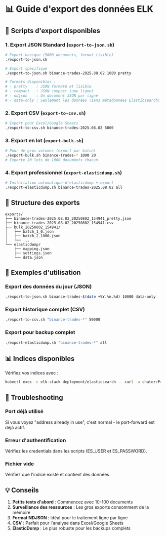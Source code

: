 # 📊 Guide d'export des données ELK

## 🎯 Scripts d'export disponibles

### 1. **Export JSON Standard** (`export-to-json.sh`)
```bash
# Export basique (5000 documents, format lisible)
./export-to-json.sh

# Export spécifique
./export-to-json.sh binance-trades-2025.08.02 1000 pretty

# Formats disponibles :
# - pretty    : JSON formaté et lisible
# - compact   : JSON compact (une ligne)
# - ndjson    : Un document JSON par ligne
# - data-only : Seulement les données (sans métadonnées Elasticsearch)
```

### 2. **Export CSV** (`export-to-csv.sh`)
```bash
# Export pour Excel/Google Sheets
./export-to-csv.sh binance-trades-2025.08.02 5000
```

### 3. **Export en lot** (`export-bulk.sh`)
```bash
# Pour de gros volumes (export par batch)
./export-bulk.sh binance-trades-* 1000 20
# Exporte 20 lots de 1000 documents chacun
```

### 4. **Export professionnel** (`export-elasticdump.sh`)
```bash
# Installation automatique d'elasticdump + export
./export-elasticdump.sh binance-trades-2025.08.02 all
```

## 📁 Structure des exports

```
exports/
├── binance-trades-2025.08.02_20250802_154941_pretty.json
├── binance-trades-2025.08.02_20250802_154941.csv
├── bulk_20250802_154941/
│   ├── batch_1_0.json
│   ├── batch_2_1000.json
│   └── ...
└── elasticdump/
    ├── mapping.json
    ├── settings.json
    └── data.json
```

## 🚀 Exemples d'utilisation

### Export des données du jour (JSON)
```bash
./export-to-json.sh binance-trades-$(date +%Y.%m.%d) 10000 data-only
```

### Export historique complet (CSV)
```bash
./export-to-csv.sh "binance-trades-*" 50000
```

### Export pour backup complet
```bash
./export-elasticdump.sh "binance-trades-*" all
```

## 📊 Indices disponibles

Vérifiez vos indices avec :
```bash
kubectl exec -n elk-stack deployment/elasticsearch -- curl -u chater:Protel2025! -X GET "localhost:9200/_cat/indices?v"
```

## 🔧 Troubleshooting

### Port déjà utilisé
Si vous voyez "address already in use", c'est normal - le port-forward est déjà actif.

### Erreur d'authentification
Vérifiez les credentials dans les scripts (ES_USER et ES_PASSWORD).

### Fichier vide
Vérifiez que l'indice existe et contient des données.

## 💡 Conseils

1. **Petits tests d'abord** : Commencez avec 10-100 documents
2. **Surveillance des ressources** : Les gros exports consomment de la mémoire
3. **Format NDJSON** : Idéal pour le traitement ligne par ligne
4. **CSV** : Parfait pour l'analyse dans Excel/Google Sheets
5. **ElasticDump** : Le plus robuste pour les backups complets
